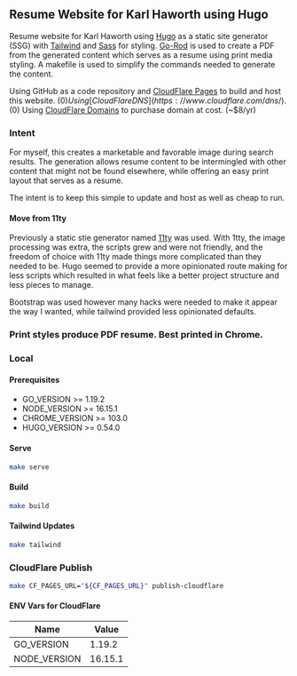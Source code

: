 ## Resume Website for Karl Haworth using Hugo

Resume website for Karl Haworth using [Hugo](http://gohugo.io) as a static site generator (SSG) with [Tailwind](http://tailwindcss.com) and [Sass](https://sass-lang.com) for styling. [Go-Rod](http://go-rod.github.io) is used to create a PDF from the generated content which serves as a resume using print media styling. A makefile is used to simplify the commands needed to generate the content.

Using GitHub as a code repository and [CloudFlare Pages](https://pages.cloudflare.com) to build and host this website. ($0)
Using [CloudFlare DNS](https://www.cloudflare.com/dns/). ($0)
Using [CloudFlare Domains](https://www.cloudflare.com/products/registrar/) to purchase domain at cost. (~$8/yr)

### Intent

For myself, this creates a marketable and favorable image during search results. The generation allows resume content to be intermingled with other content that might not be found elsewhere, while offering an easy print layout that serves as a resume.

The intent is to keep this simple to update and host as well as cheap to run.

#### Move from 11ty

Previously a static stie generator named [11ty](https://www.11ty.dev) was used. With 1tty, the image processing was extra, the scripts grew and were not friendly, and the freedom of choice with 11ty made things more complicated than they needed to be. Hugo seemed to provide a more opinionated route making for less scripts which resulted in what feels like a better project structure and less pieces to manage.

Bootstrap was used however many hacks were needed to make it appear the way I wanted, while tailwind provided less opinionated defaults.

### Print styles produce PDF resume. Best printed in Chrome.

### Local

#### Prerequisites

- GO_VERSION >= 1.19.2
- NODE_VERSION >= 16.15.1
- CHROME_VERSION >= 103.0
- HUGO_VERSION >= 0.54.0

#### Serve

```bash
make serve
```

#### Build

```bash
make build
```

#### Tailwind Updates

```bash
make tailwind
```

### CloudFlare Publish

```bash
make CF_PAGES_URL="${CF_PAGES_URL}" publish-cloudflare
```

#### ENV Vars for CloudFlare

|Name|Value|
|---|--|
|GO_VERSION|1.19.2|
|NODE_VERSION|16.15.1|
